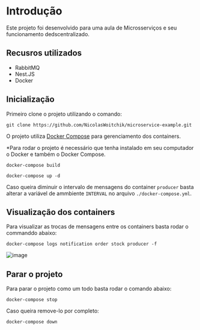 # Introdução

Este projeto foi desenvolvido para uma aula de Microsserviços e seu funcionamento dedscentralizado.

## Recusros utilizados

- RabbitMQ
- Nest.JS
- Docker

## Inicialização

Primeiro clone o projeto utilizando o comando:

```
git clone https://github.com/NicolasWoitchik/microservice-example.git
```

O projeto utiliza [Docker Compose](https://docs.docker.com/compose/) para gerenciamento dos containers.

\*Para rodar o projeto é necessário que tenha instalado em seu computador o Docker e também o Docker Compose.

```
docker-compose build
```

```
docker-compose up -d
```

Caso queira diminuir o intervalo de mensagens do container `producer` basta alterar a variável de ammbiente `INTERVAL` no arquivo `./docker-compose.yml`.

## Visualização dos containers

Para visualizar as trocas de mensagens entre os containers basta rodar o commanddo abaixo:

```
docker-compose logs notification order stock producer -f
```

![image](https://github.com/user-attachments/assets/8c8e52e7-e106-4699-86f5-4378e927f1c1)

## Parar o projeto

Para parar o projeto como um todo basta rodar o comando abaixo:

```
docker-compose stop
```

Caso queira remove-lo por completo:

```
docker-compose down
```
